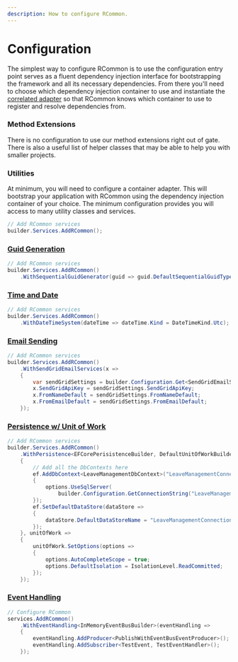 ```yaml
---
description: How to configure RCommon.
---
```


# Configuration

The simplest way to configure RCommon is to use the configuration entry point serves as a fluent dependency injection interface for bootstrapping the framework and all its necessary dependencies. From there you'll need to choose which dependency injection container to use and instantiate the [correlated adapter](broken-reference) so that RCommon knows which container to use to register and resolve dependencies from.&#x20;

### Method Extensions

There is no configuration to use our method extensions right out of gate. There is also a useful list of helper classes that may be able to help you with smaller projects.&#x20;

### Utilities

At minimum, you will need to configure a container adapter. This will bootstrap your application with RCommon using the dependency injection container of your choice. The minimum configuration provides you will access to many utility classes and services.&#x20;

```csharp
// Add RCommon services
builder.Services.AddRCommon();
```

### [Guid Generation](../infrastructure/guid-generation.md)

```csharp
// Add RCommon services
builder.Services.AddRCommon()
    .WithSequentialGuidGenerator(guid => guid.DefaultSequentialGuidType = SequentialGuidType.SequentialAsString);
```

### [Time and Date](../infrastructure/time-and-date.md)&#x20;

```csharp
// Add RCommon services
builder.Services.AddRCommon()
    .WithDateTimeSystem(dateTime => dateTime.Kind = DateTimeKind.Utc);
```

### [Email Sending](../infrastructure/emailing/)

```csharp
// Add RCommon services
builder.Services.AddRCommon()
    .WithSendGridEmailServices(x =>
    {
        var sendGridSettings = builder.Configuration.Get<SendGridEmailSettings>();
        x.SendGridApiKey = sendGridSettings.SendGridApiKey;
        x.FromNameDefault = sendGridSettings.FromNameDefault;
        x.FromEmailDefault = sendGridSettings.FromEmailDefault;
    });
```

### [Persistence w/ Unit of Work](../patterns/persistence/)

```csharp
// Add RCommon services
builder.Services.AddRCommon()
    .WithPersistence<EFCorePerisistenceBuilder, DefaultUnitOfWorkBuilder>(ef => // Repository/ORM configuration. We could easily swap out to NHibernate without impact to domain service up through the stack
    {
        // Add all the DbContexts here
        ef.AddDbContext<LeaveManagementDbContext>("LeaveManagementConnectionString", options =>
        {
            options.UseSqlServer(
                builder.Configuration.GetConnectionString("LeaveManagementConnectionString"));
        });
        ef.SetDefaultDataStore(dataStore =>
        {
            dataStore.DefaultDataStoreName = "LeaveManagementConnectionString";
        });
    }, unitOfWork =>
    {
        unitOfWork.SetOptions(options =>
        {
            options.AutoCompleteScope = true;
            options.DefaultIsolation = IsolationLevel.ReadCommitted;
        });
    });
```

### [Event Handling](broken-reference)

```csharp
// Configure RCommon
services.AddRCommon()
    .WithEventHandling<InMemoryEventBusBuilder>(eventHandling =>
    {
        eventHandling.AddProducer<PublishWithEventBusEventProducer>();
        eventHandling.AddSubscriber<TestEvent, TestEventHandler>();
    });
```

